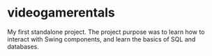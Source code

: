 # videogamerentals
My first standalone project.
The project purpose was to learn how to interact with Swing components, and learn the basics of SQL and databases.
